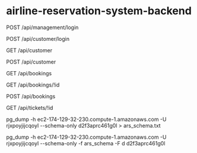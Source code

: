 # airline-reservation-system-backend

POST /api/management/login

POST /api/customer/login

GET  /api/customer

POST /api/customer

GET  /api/bookings

GET  /api/bookings/!id

POST /api/bookings

GET  /api/tickets/!id

pg_dump -h ec2-174-129-32-230.compute-1.amazonaws.com -U rjxpoyjijcqoyl --schema-only d2f3aprc461g0l > ars_schema.txt

pg_dump -h ec2-174-129-32-230.compute-1.amazonaws.com -U rjxpoyjijcqoyl --schema-only -f ars_schema -F d d2f3aprc461g0l 

